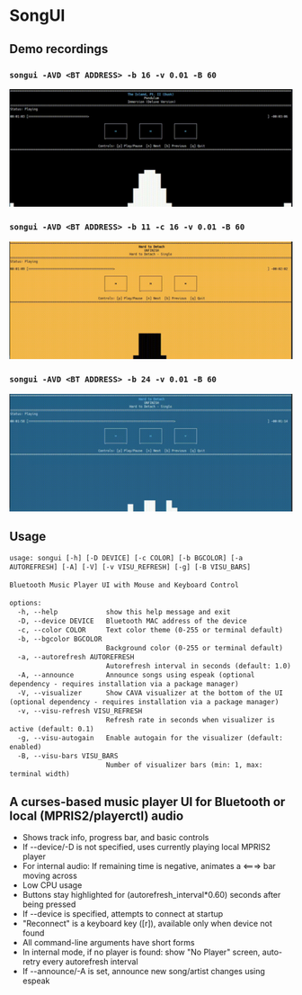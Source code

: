# SongUI

## Demo recordings

### `songui -AVD <BT ADDRESS> -b 16 -v 0.01 -B 60`
![`songui -AVD <BT ADDRESS> -b 16 -v 0.01 -B 60`](readme/demo1.gif)

### `songui -AVD <BT ADDRESS> -b 11 -c 16 -v 0.01 -B 60`
![`songui -AVD <BT ADDRESS> -b 11 -c 16 -v 0.01 -B 60`](readme/demo2.gif)

### `songui -AVD <BT ADDRESS> -b 24 -v 0.01 -B 60`
![`songui -AVD <BT ADDRESS> -b 24 -v 0.01 -B 60`](readme/demo3.gif)

## Usage

```plaintext
usage: songui [-h] [-D DEVICE] [-c COLOR] [-b BGCOLOR] [-a AUTOREFRESH] [-A] [-V] [-v VISU_REFRESH] [-g] [-B VISU_BARS]

Bluetooth Music Player UI with Mouse and Keyboard Control

options:
  -h, --help            show this help message and exit
  -D, --device DEVICE   Bluetooth MAC address of the device
  -c, --color COLOR     Text color theme (0-255 or terminal default)
  -b, --bgcolor BGCOLOR
                        Background color (0-255 or terminal default)
  -a, --autorefresh AUTOREFRESH
                        Autorefresh interval in seconds (default: 1.0)
  -A, --announce        Announce songs using espeak (optional dependency - requires installation via a package manager)
  -V, --visualizer      Show CAVA visualizer at the bottom of the UI (optional dependency - requires installation via a package manager)
  -v, --visu-refresh VISU_REFRESH
                        Refresh rate in seconds when visualizer is active (default: 0.1)
  -g, --visu-autogain   Enable autogain for the visualizer (default: enabled)
  -B, --visu-bars VISU_BARS
                        Number of visualizer bars (min: 1, max: terminal width)
```

## A curses-based music player UI for Bluetooth or local (MPRIS2/playerctl) audio

- Shows track info, progress bar, and basic controls
- If --device/-D is not specified, uses currently playing local MPRIS2 player
- For internal audio: If remaining time is negative, animates a <===> bar moving across
- Low CPU usage
- Buttons stay highlighted for (autorefresh_interval*0.60) seconds after being pressed
- If --device is specified, attempts to connect at startup
- "Reconnect" is a keyboard key ([r]), available only when device not found
- All command-line arguments have short forms
- In internal mode, if no player is found: show "No Player" screen, auto-retry every autorefresh interval
- If --announce/-A is set, announce new song/artist changes using espeak
